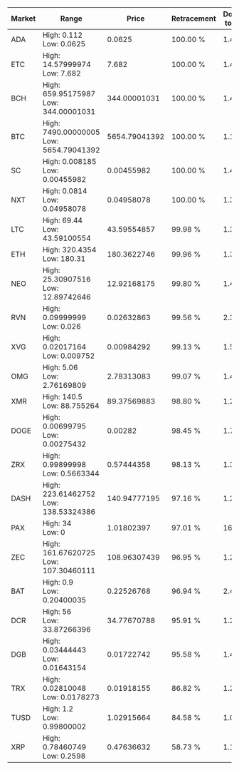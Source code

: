 | Market | Range | Price| Retracement | Doubles to 50% |
| --- | --- | --- | --- | --- |
| ADA | High: 0.112<br />Low: 0.0625 | 0.0625 | 100.00 % | 1.40 |
| ETC | High: 14.57999974<br />Low: 7.682 | 7.682 | 100.00 % | 1.45 |
| BCH | High: 659.95175987<br />Low: 344.00001031 | 344.00001031 | 100.00 % | 1.46 |
| BTC | High: 7490.00000005<br />Low: 5654.79041392 | 5654.79041392 | 100.00 % | 1.16 |
| SC | High: 0.008185<br />Low: 0.00455982 | 0.00455982 | 100.00 % | 1.40 |
| NXT | High: 0.0814<br />Low: 0.04958078 | 0.04958078 | 100.00 % | 1.32 |
| LTC | High: 69.44<br />Low: 43.59100554 | 43.59554857 | 99.98 % | 1.30 |
| ETH | High: 320.4354<br />Low: 180.31 | 180.3622746 | 99.96 % | 1.39 |
| NEO | High: 25.30907516<br />Low: 12.89742646 | 12.92168175 | 99.80 % | 1.48 |
| RVN | High: 0.09999999<br />Low: 0.026 | 0.02632863 | 99.56 % | 2.39 |
| XVG | High: 0.02017164<br />Low: 0.009752 | 0.00984292 | 99.13 % | 1.52 |
| OMG | High: 5.06<br />Low: 2.76169809 | 2.78313083 | 99.07 % | 1.41 |
| XMR | High: 140.5<br />Low: 88.755264 | 89.37569883 | 98.80 % | 1.28 |
| DOGE | High: 0.00699795<br />Low: 0.00275432 | 0.00282 | 98.45 % | 1.73 |
| ZRX | High: 0.99899998<br />Low: 0.5663344 | 0.57444358 | 98.13 % | 1.36 |
| DASH | High: 223.61462752<br />Low: 138.53324386 | 140.94777195 | 97.16 % | 1.28 |
| PAX | High: 34<br />Low: 0 | 1.01802397 | 97.01 % | 16.70 |
| ZEC | High: 161.67620725<br />Low: 107.30460111 | 108.96307439 | 96.95 % | 1.23 |
| BAT | High: 0.9<br />Low: 0.20400035 | 0.22526768 | 96.94 % | 2.45 |
| DCR | High: 56<br />Low: 33.87266396 | 34.77670788 | 95.91 % | 1.29 |
| DGB | High: 0.03444443<br />Low: 0.01643154 | 0.01722742 | 95.58 % | 1.48 |
| TRX | High: 0.02810048<br />Low: 0.0178273 | 0.01918155 | 86.82 % | 1.20 |
| TUSD | High: 1.2<br />Low: 0.99800002 | 1.02915664 | 84.58 % | 1.07 |
| XRP | High: 0.78460749<br />Low: 0.2598 | 0.47636632 | 58.73 % | 1.10 |
